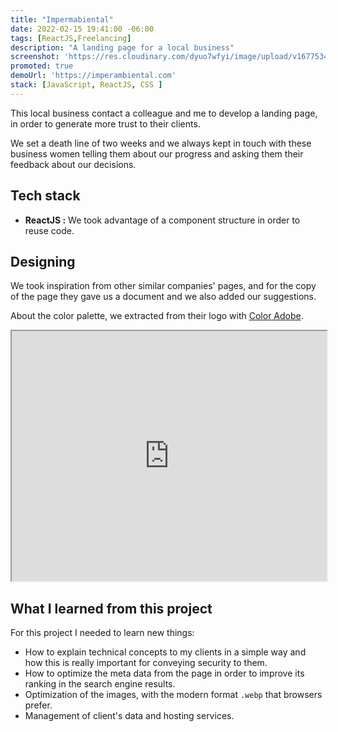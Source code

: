 ```yaml
---
title: "Impermabiental"
date: 2022-02-15 19:41:00 -06:00
tags: [ReactJS,Freelancing]
description: "A landing page for a local business"
screenshot: 'https://res.cloudinary.com/dyuo7wfyi/image/upload/v1677534956/website/projects/imperambiental_omjwtr.webp'
promoted: true
demoUrl: 'https://imperambiental.com'
stack: [JavaScript, ReactJS, CSS ]
---
```


This local business contact a colleague and me to develop a landing page, in order to generate more trust to their clients. 

We set a death line of two weeks and we always kept in touch with these business women telling them about our progress and asking them their feedback about our decisions. 

## Tech stack

- **ReactJS :** We took advantage of a component structure in order to reuse code.

## Designing

We took inspiration from other similar companies' pages, and for the copy of the page they gave us a document and we also added our suggestions. 

About the color palette, we extracted from their logo with <a href="https://color.adobe.com/create/image">Color Adobe</a>.

<iframe class="border-primary" width="100%" height="400" src="https://www.figma.com/embed?embed_host=share&url=https%3A%2F%2Fwww.figma.com%2Ffile%2F6rriFi8Bh1MJzrHpqRx8La%2FImperambiental%3Fnode-id%3D0%253A1%26t%3DIRlrt2TTjO57Oxs5-1" allowfullscreen></iframe>

## What I learned from this project

For this project I needed to learn new things:

- How to explain technical concepts to my clients in a simple way and how this is really important for conveying security to them. 
- How to optimize the meta data from the page in order to improve its ranking in the search engine results.
- Optimization of the images, with the modern format ```.webp``` that browsers prefer. 
- Management of client's data and hosting services.
